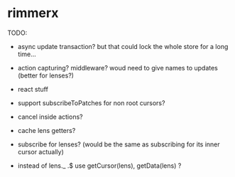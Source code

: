 # rimmerx

TODO:

- async update transaction? but that could lock the whole store for a long time...
- action capturing? middleware? woud need to give names to updates (better for lenses?)
- react stuff
- support subscribeToPatches for non root cursors?
- cancel inside actions?
- cache lens getters?
- subscribe for lenses? (would be the same as subscribing for its inner cursor actually)

- instead of lens.\_ .\$ use getCursor(lens), getData(lens) ?
